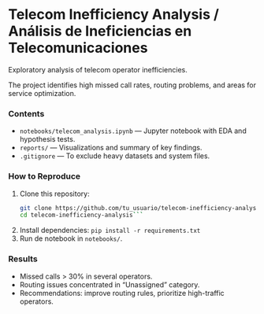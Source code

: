 # Telecom Inefficiency Analysis / Análisis de Ineficiencias en Telecomunicaciones

Exploratory analysis of telecom operator inefficiencies. 

The project identifies high missed call rates, routing problems, and areas for service optimization.

### Contents
- `notebooks/telecom_analysis.ipynb` — Jupyter notebook with EDA and hypothesis tests.
- `reports/` — Visualizations and summary of key findings.
- `.gitignore` — To exclude heavy datasets and system files.

### How to Reproduce
1. Clone this repository:
   ```bash
   git clone https://github.com/tu_usuario/telecom-inefficiency-analysis.git
   cd telecom-inefficiency-analysis```
2. Install dependencies:
    ```pip install -r requirements.txt```
3. Run de notebook in `notebooks/`.

### Results
- Missed calls > 30% in several operators.
- Routing issues concentrated in “Unassigned” category.
- Recommendations: improve routing rules, prioritize high-traffic operators.
